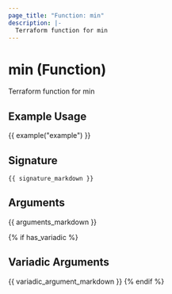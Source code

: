 ```yaml
---
page_title: "Function: min"
description: |-
  Terraform function for min
---
```


# min (Function)

Terraform function for min

## Example Usage

{{ example("example") }}

## Signature

`{{ signature_markdown }}`

## Arguments

{{ arguments_markdown }}

{% if has_variadic %}
## Variadic Arguments

{{ variadic_argument_markdown }}
{% endif %}
